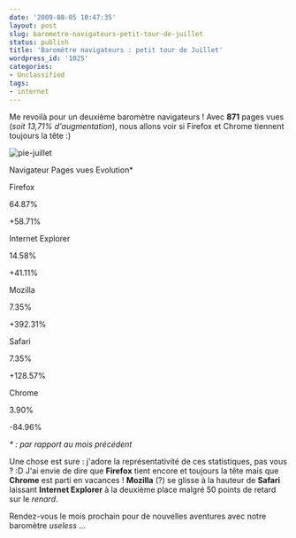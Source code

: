 ```yaml
---
date: '2009-08-05 10:47:35'
layout: post
slug: barometre-navigateurs-petit-tour-de-juillet
status: publish
title: 'Baromètre navigateurs : petit tour de Juillet'
wordpress_id: '1025'
categories:
- Unclassified
tags:
- internet
---
```


Me revoilà pour un deuxième baromètre navigateurs ! Avec **871** pages vues (_soit 13,71% d'augmentation_), nous allons voir si Firefox et Chrome tiennent toujours la tête :)







![pie-juillet](http://blog.kdecherf.com/wp-content/uploads/2009/08/pie-juillet.png)


















Navigateur
Pages vues
Evolution*




Firefox

64.87%


+58.71%





Internet Explorer

14.58%


+41.11%





Mozilla

7.35%


+392.31%





Safari

7.35%


+128.57%





Chrome

3.90%


-84.96%





_* : par rapport au mois précédent_




Une chose est sure : j'adore la représentativité de ces statistiques, pas vous ? :D J'ai envie de dire que **Firefox** tient encore et toujours la tête mais que **Chrome** est parti en vacances ! **Mozilla** (?) se glisse à la hauteur de **Safari** laissant **Internet Explorer** à la deuxième place malgré 50 points de retard sur le _renard_.




Rendez-vous le mois prochain pour de nouvelles aventures avec notre baromètre _useless_ ...



